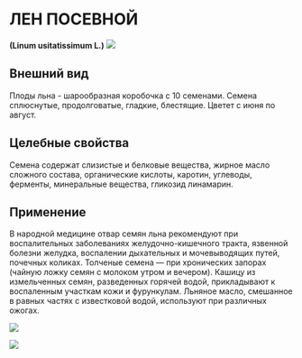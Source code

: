 # ЛЕН ПОСЕВНОЙ
**(Linum usitatissimum L.)**
![](Лен%20посевной1.jpg)

## Внешний вид
Плоды льна - шарообразная коробочка с 10 семенами. Семена сплюснутые, продолговатые, гладкие, блестящие. Цветет с июня по август.      

## Целебные свойства
Семена содержат слизистые и белковые вещества, жирное масло сложного состава, органические кислоты, каротин, углеводы, ферменты, минеральные вещества, гликозид линамарин.

## Применение
В народной медицине отвар семян льна рекомендуют при воспалительных заболеваниях желудочно-кишечного тракта, язвенной болезни желудка, воспалении дыхательных и мочевыводящих путей, почечных коликах. Толченые семена — при хронических запорах (чайную ложку семян с молоком утром и вечером). Кашицу из измельченных семян, разведенных горячей водой, прикладывают к воспаленным участкам кожи и фурункулам. Льняное масло, смешанное в равных частях с известковой водой, используют при различных ожогах.

![](Лен%20посевной.jpg)

![](len3.jpg) 